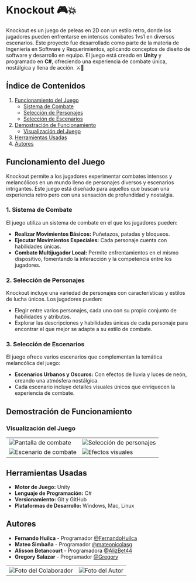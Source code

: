 # Knockout 🎮💥

Knockout es un juego de peleas en 2D con un estilo retro, donde los jugadores pueden enfrentarse en intensos combates 1vs1 en diversos escenarios. Este proyecto fue desarrollado como parte de la materia de Ingeniería en Software y Requerimientos, aplicando conceptos de diseño de software y desarrollo en equipo. El juego está creado en **Unity** y programado en **C#**, ofreciendo una experiencia de combate única, nostálgica y llena de acción. ⚔️👾

## Índice de Contenidos

1. [Funcionamiento del Juego](#funcionamiento-del-juego)
   - [Sistema de Combate](#1-sistema-de-combate)
   - [Selección de Personajes](#2-selección-de-personajes)
   - [Selección de Escenarios](#3-selección-de-escenarios)
2. [Demostración de Funcionamiento](#demostración-de-funcionamiento)
   - [Visualización del Juego](#visualización-del-juego)
3. [Herramientas Usadas](#herramientas-usadas)
4. [Autores](#autores)

## Funcionamiento del Juego

Knockout permite a los jugadores experimentar combates intensos y melancólicos en un mundo lleno de personajes diversos y escenarios intrigantes. Este juego está diseñado para aquellos que buscan una experiencia retro pero con una sensación de profundidad y nostalgia.

### 1. Sistema de Combate

El juego utiliza un sistema de combate en el que los jugadores pueden:
- **Realizar Movimientos Básicos:** Puñetazos, patadas y bloqueos.
- **Ejecutar Movimientos Especiales:** Cada personaje cuenta con habilidades únicas.
- **Combate Multijugador Local:** Permite enfrentamientos en el mismo dispositivo, fomentando la interacción y la competencia entre los jugadores.

### 2. Selección de Personajes

Knockout incluye una variedad de personajes con características y estilos de lucha únicos. Los jugadores pueden:
- Elegir entre varios personajes, cada uno con su propio conjunto de habilidades y atributos.
- Explorar las descripciones y habilidades únicas de cada personaje para encontrar el que mejor se adapte a su estilo de combate.

### 3. Selección de Escenarios

El juego ofrece varios escenarios que complementan la temática melancólica del juego:
- **Escenarios Urbanos y Oscuros:** Con efectos de lluvia y luces de neón, creando una atmósfera nostálgica.
- Cada escenario incluye detalles visuales únicos que enriquecen la experiencia de combate.

## Demostración de Funcionamiento

### Visualización del Juego

<table>
    <tr>
    <td><img src="https://via.placeholder.com/400" alt="Pantalla de combate"></td>
    <td><img src="https://via.placeholder.com/400" alt="Selección de personajes"></td>
  </tr>
     <tr>
    <td><img src="https://via.placeholder.com/400" alt="Escenario de combate"></td>
    <td><img src="https://via.placeholder.com/400" alt="Efectos visuales"></td>
  </tr>
</table>

## Herramientas Usadas

- **Motor de Juego:** Unity
- **Lenguaje de Programación:** C#
- **Versionamiento:** Git y GitHub
- **Plataformas de Desarrollo:** Windows, Mac, Linux

## Autores

- **Fernando Huilca** - Programador [@FernandoHuilca](https://github.com/FernandoHuilca)
- **Mateo Simbaña** - Programador [@mateonicolasg](https://github.com/mateonicolasg)
- **Alisson Betancourt** - Programadora [@AlizBet44](https://github.com/AlizBet44)
- **Gregory Salazar** - Programador [@Gregory](https://github.com/GregorySD1707)
  
<table>
    <tr>
    <td><img src="https://github.com/user-attachments/assets/ad757606-3228-4f9a-9c35-9e2ba8df77cf" alt="Foto del Colaborador"></td>
    <td><img src="https://github.com/user-attachments/assets/fe6903b6-c2ff-4e10-b51d-490b66f11e7e" alt="Foto del Autor"></td>
</table>
